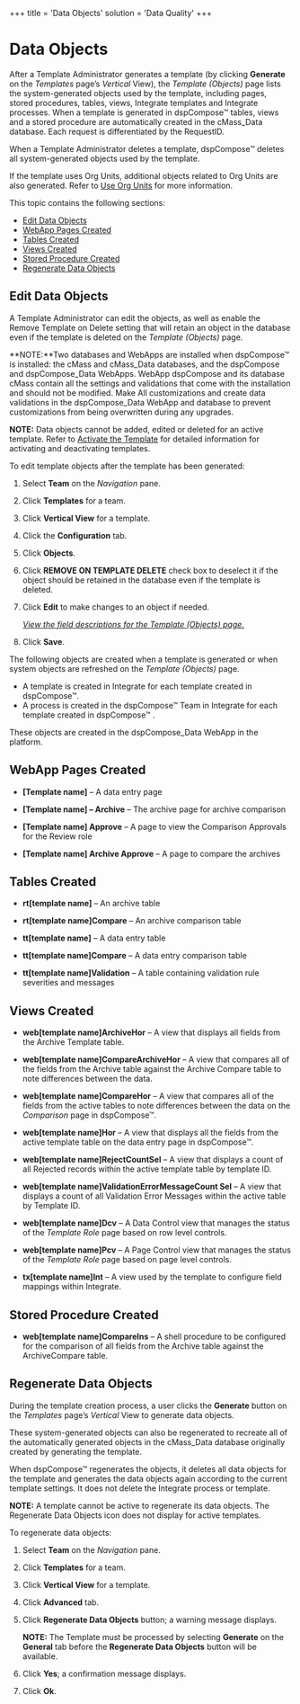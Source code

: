 +++
title = 'Data Objects'
solution = 'Data Quality'
+++

# Data Objects

After a Template Administrator generates a template (by clicking
**Generate** on the *Templates* page’s *Vertical* View), the *Template
(Objects)* page lists the system-generated objects used by the template,
including pages, stored procedures, tables, views, Integrate templates
and Integrate processes. When a template is generated in dspCompose™
tables, views and a stored procedure are automatically created in the
cMass\_Data database. Each request is differentiated by the RequestID.

When a Template Administrator deletes a template, dspCompose™ deletes
all system-generated objects used by the template.

If the template uses Org Units, additional objects related to Org Units
are also generated. Refer to [Use Org Units](Use_Org_Units) for more
information.

This topic contains the following sections:

  - [Edit Data Objects](#Edit_Data_Objects)
  - [WebApp Pages Created](#WebApp_Pages_Created)
  - [Tables Created](#Tables_Created)
  - [Views Created](#Views_Created)
  - [Stored Procedure Created](#Stored_Procedure_Created)
  - [Regenerate Data Objects](#Regenerate_Data_Objects)

## <span id="Edit_Data_Objects"></span>Edit Data Objects

A Template Administrator can edit the objects, as well as enable the
Remove Template on Delete setting that will retain an object in the
database even if the template is deleted on the *Template (Objects)*
page.

**NOTE:**Two databases and WebApps are installed when dspCompose™ is
installed: the cMass and cMass\_Data databases, and the dspCompose and
dspCompose\_Data WebApps. WebApp dspCompose and its database cMass
contain all the settings and validations that come with the installation
and should not be modified. Make All customizations and create data
validations in the dspCompose\_Data WebApp and database to prevent
customizations from being overwritten during any upgrades.

**NOTE:** Data objects cannot be added, edited or deleted for an active
template. Refer to [Activate the Template](Activate_the_Template)
for detailed information for activating and deactivating templates.

To edit template objects after the template has been generated:

1.  Select **Team** on the *Navigation* pane.

2.  Click **Templates** for a team.

3.  Click **Vertical View** for a template.

4.  Click the **Configuration** tab.

5.  Click **Objects**.

6.  Click **REMOVE ON TEMPLATE DELETE** check box to deselect it if the
    object should be retained in the database even if the template is
    deleted.

7.  Click **Edit** to make changes to an object if needed.
    
    *[View the field descriptions for the Template (Objects)
    page.](../Page_Desc/Template_Objects)*

8.  Click **Save**.

The following objects are created when a template is generated or when
system objects are refreshed on the *Template (Objects)* page.

  - A template is created in Integrate for each template created in
    dspCompose™.
  - A process is created in the dspCompose™ Team in Integrate for each
    template created in dspCompose™ .

These objects are created in the dspCompose\_Data WebApp in the
platform.

## <span id="WebApp_Pages_Created"></span>WebApp Pages Created

  - **\[Template name\]** – A data entry page

  - **\[Template name\] – Archive** – The archive page for archive
    comparison

  - **\[Template name\] Approve** – A page to view the Comparison
    Approvals for the Review role

  - **\[Template name\] Archive Approve** – A page to compare the
    archives

## <span id="Tables_Created"></span>Tables Created

  - **rt\[template name\]** – An archive table

  - **rt\[template name\]Compare** – An archive comparison table

  - **tt\[template name\]** – A data entry table

  - **tt\[template name\]Compare** – A data entry comparison table

  - **tt\[template name\]Validation** – A table containing validation
    rule severities and messages

## <span id="Views_Created"></span>Views Created

  - **web\[template name\]ArchiveHor** – A view that displays all fields
    from the Archive Template table.

  - **web\[template name\]CompareArchiveHor** – A view that compares all
    of the fields from the Archive table against the Archive Compare
    table to note differences between the data.

  - **web\[template name\]CompareHor** – A view that compares all of the
    fields from the active tables to note differences between the data
    on the <span style="font-style: italic;">Comparison</span> page in
    dspCompose™.

  - **web\[template name\]Hor** – A view that displays all the fields
    from the active template table on the data entry page in
    dspCompose™.

  - **web\[template name\]RejectCountSel** – A view that displays a
    count of all Rejected records within the active template table by
    template ID.

  - **web\[template name\]ValidationErrorMessageCount Sel** – A view
    that displays a count of all Validation Error Messages within the
    active table by Template ID.

  - **web\[template name\]Dcv** – A Data Control view that manages the
    status of the <span style="font-style: italic;">Template Role</span>
    page based on row level controls.

  - **web\[template name\]Pcv** – A Page Control view that manages the
    status of the <span style="font-style: italic;">Template Role</span>
    page based on page level controls.

  - **tx\[template name\]Int** – A view used by the template to
    configure field mappings within Integrate.

## <span id="Stored_Procedure_Created"></span>Stored Procedure Created

  - **web\[template name\]CompareIns** – A shell procedure to be
    configured for the comparison of all fields from the Archive table
    against the ArchiveCompare table.

## <span id="Regenerate_Data_Objects"></span>Regenerate Data Objects

During the template creation process, a user clicks the **Generate**
button on the *Templates* page’s *Vertical* View to generate data
objects.

These system-generated objects can also be regenerated to recreate all
of the automatically generated objects in the cMass\_Data database
originally created by generating the template.

When dspCompose™ regenerates the objects, it deletes all data objects
for the template and generates the data objects again according to the
current template settings. It does not delete the Integrate process or
template.

**NOTE:** A template cannot be active to regenerate its data objects.
The Regenerate Data Objects icon does not display for active templates.

To regenerate data objects:

1.  Select **Team** on the *Navigation* pane.

2.  Click **Templates** for a team.

3.  Click **Vertical View** for a template.

4.  Click **Advanced** tab.

5.  Click **Regenerate Data Objects** button; a warning message
    displays.
    
    **NOTE:** The Template must be processed by selecting **Generate**
    on the **General** tab before the **Regenerate Data Objects** button
    will be available.

6.  Click **Yes**; a confirmation message displays.

7.  Click **Ok**.
